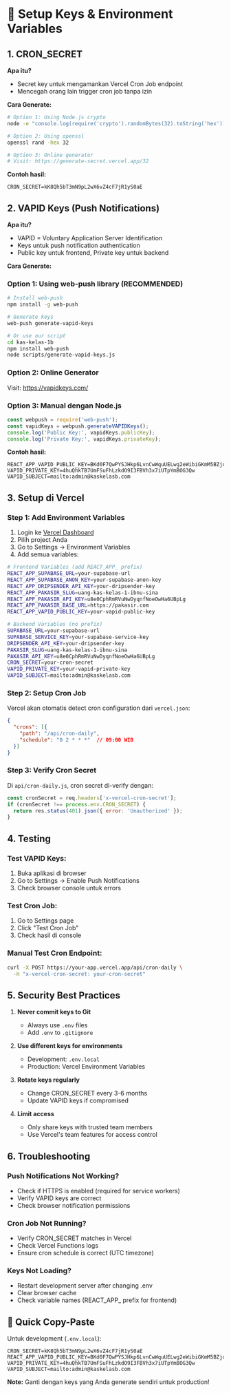 # 🔑 Setup Keys & Environment Variables

## 1. **CRON_SECRET**

**Apa itu?**
- Secret key untuk mengamankan Vercel Cron Job endpoint
- Mencegah orang lain trigger cron job tanpa izin

**Cara Generate:**
```bash
# Option 1: Using Node.js crypto
node -e "console.log(require('crypto').randomBytes(32).toString('hex'))"

# Option 2: Using openssl
openssl rand -hex 32

# Option 3: Online generator
# Visit: https://generate-secret.vercel.app/32
```

**Contoh hasil:**
```
CRON_SECRET=kK8Qh5bT3mN9pL2wX6vZ4cF7jR1yS0aE
```

## 2. **VAPID Keys (Push Notifications)**

**Apa itu?**
- VAPID = Voluntary Application Server Identification
- Keys untuk push notification authentication
- Public key untuk frontend, Private key untuk backend

**Cara Generate:**

### Option 1: Using web-push library (RECOMMENDED)
```bash
# Install web-push
npm install -g web-push

# Generate keys
web-push generate-vapid-keys

# Or use our script
cd kas-kelas-1b
npm install web-push
node scripts/generate-vapid-keys.js
```

### Option 2: Online Generator
Visit: https://vapidkeys.com/

### Option 3: Manual dengan Node.js
```javascript
const webpush = require('web-push');
const vapidKeys = webpush.generateVAPIDKeys();
console.log('Public Key:', vapidKeys.publicKey);
console.log('Private Key:', vapidKeys.privateKey);
```

**Contoh hasil:**
```
REACT_APP_VAPID_PUBLIC_KEY=BKd0F7QwPYSJHkp6LvnCwWquUELwg2eWibiGKmM5BZjqGHny9kogGMuUFXhBnzjMd1tWRLBhp_7Vj0jE8qc1mTU
VAPID_PRIVATE_KEY=4huQhkTB7UmFSuFhLzkdO9I3FBVh3x7iUTpYmBOG3Qw
VAPID_SUBJECT=mailto:admin@kaskelasb.com
```

## 3. **Setup di Vercel**

### Step 1: Add Environment Variables
1. Login ke [Vercel Dashboard](https://vercel.com)
2. Pilih project Anda
3. Go to Settings → Environment Variables
4. Add semua variables:

```bash
# Frontend Variables (add REACT_APP_ prefix)
REACT_APP_SUPABASE_URL=your-supabase-url
REACT_APP_SUPABASE_ANON_KEY=your-supabase-anon-key
REACT_APP_DRIPSENDER_API_KEY=your-dripsender-key
REACT_APP_PAKASIR_SLUG=uang-kas-kelas-1-ibnu-sina
REACT_APP_PAKASIR_API_KEY=u8e0CphRmRVuNwDyqnfNoeOwHa6UBpLg
REACT_APP_PAKASIR_BASE_URL=https://pakasir.com
REACT_APP_VAPID_PUBLIC_KEY=your-vapid-public-key

# Backend Variables (no prefix)
SUPABASE_URL=your-supabase-url
SUPABASE_SERVICE_KEY=your-supabase-service-key
DRIPSENDER_API_KEY=your-dripsender-key
PAKASIR_SLUG=uang-kas-kelas-1-ibnu-sina
PAKASIR_API_KEY=u8e0CphRmRVuNwDyqnfNoeOwHa6UBpLg
CRON_SECRET=your-cron-secret
VAPID_PRIVATE_KEY=your-vapid-private-key
VAPID_SUBJECT=mailto:admin@kaskelasb.com
```

### Step 2: Setup Cron Job
Vercel akan otomatis detect cron configuration dari `vercel.json`:
```json
{
  "crons": [{
    "path": "/api/cron-daily",
    "schedule": "0 2 * * *"  // 09:00 WIB
  }]
}
```

### Step 3: Verify Cron Secret
Di `api/cron-daily.js`, cron secret di-verify dengan:
```javascript
const cronSecret = req.headers['x-vercel-cron-secret'];
if (cronSecret !== process.env.CRON_SECRET) {
  return res.status(401).json({ error: 'Unauthorized' });
}
```

## 4. **Testing**

### Test VAPID Keys:
1. Buka aplikasi di browser
2. Go to Settings → Enable Push Notifications
3. Check browser console untuk errors

### Test Cron Job:
1. Go to Settings page
2. Click "Test Cron Job"
3. Check hasil di console

### Manual Test Cron Endpoint:
```bash
curl -X POST https://your-app.vercel.app/api/cron-daily \
  -H "x-vercel-cron-secret: your-cron-secret"
```

## 5. **Security Best Practices**

1. **Never commit keys to Git**
   - Always use `.env` files
   - Add `.env` to `.gitignore`

2. **Use different keys for environments**
   - Development: `.env.local`
   - Production: Vercel Environment Variables

3. **Rotate keys regularly**
   - Change CRON_SECRET every 3-6 months
   - Update VAPID keys if compromised

4. **Limit access**
   - Only share keys with trusted team members
   - Use Vercel's team features for access control

## 6. **Troubleshooting**

### Push Notifications Not Working?
- Check if HTTPS is enabled (required for service workers)
- Verify VAPID keys are correct
- Check browser notification permissions

### Cron Job Not Running?
- Verify CRON_SECRET matches in Vercel
- Check Vercel Functions logs
- Ensure cron schedule is correct (UTC timezone)

### Keys Not Loading?
- Restart development server after changing .env
- Clear browser cache
- Check variable names (REACT_APP_ prefix for frontend)

## 📝 **Quick Copy-Paste**

Untuk development (`.env.local`):
```env
CRON_SECRET=kK8Qh5bT3mN9pL2wX6vZ4cF7jR1yS0aE
REACT_APP_VAPID_PUBLIC_KEY=BKd0F7QwPYSJHkp6LvnCwWquUELwg2eWibiGKmM5BZjqGHny9kogGMuUFXhBnzjMd1tWRLBhp_7Vj0jE8qc1mTU
VAPID_PRIVATE_KEY=4huQhkTB7UmFSuFhLzkdO9I3FBVh3x7iUTpYmBOG3Qw
VAPID_SUBJECT=mailto:admin@kaskelasb.com
```

**Note:** Ganti dengan keys yang Anda generate sendiri untuk production!